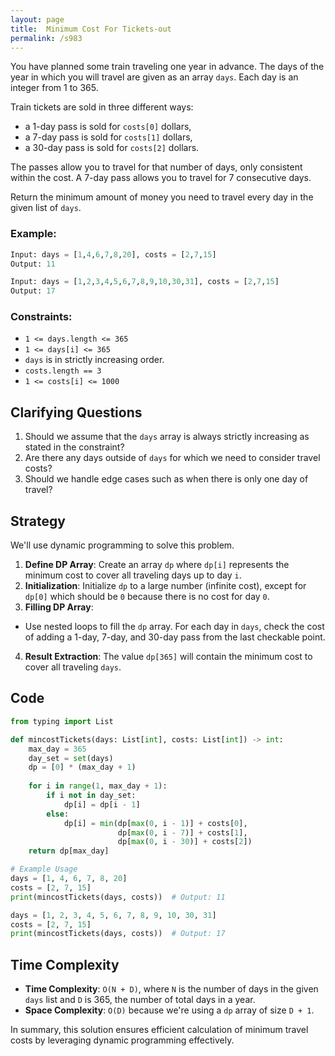 ```yaml
---
layout: page
title:  Minimum Cost For Tickets-out
permalink: /s983
---
```


You have planned some train traveling one year in advance. The days of the year in which you will travel are given as an array `days`. Each day is an integer from 1 to 365.

Train tickets are sold in three different ways:
- a 1-day pass is sold for `costs[0]` dollars,
- a 7-day pass is sold for `costs[1]` dollars,
- a 30-day pass is sold for `costs[2]` dollars.

The passes allow you to travel for that number of days, only consistent within the cost. A 7-day pass allows you to travel for 7 consecutive days.

Return the minimum amount of money you need to travel every day in the given list of `days`.

### Example:
```python
Input: days = [1,4,6,7,8,20], costs = [2,7,15]
Output: 11

Input: days = [1,2,3,4,5,6,7,8,9,10,30,31], costs = [2,7,15]
Output: 17
```

### Constraints:
- `1 <= days.length <= 365`
- `1 <= days[i] <= 365`
- `days` is in strictly increasing order.
- `costs.length == 3`
- `1 <= costs[i] <= 1000`

## Clarifying Questions

1. Should we assume that the `days` array is always strictly increasing as stated in the constraint?
2. Are there any days outside of `days` for which we need to consider travel costs?
3. Should we handle edge cases such as when there is only one day of travel?

## Strategy

We'll use dynamic programming to solve this problem.

1. **Define DP Array**: Create an array `dp` where `dp[i]` represents the minimum cost to cover all traveling days up to day `i`.
2. **Initialization**: Initialize `dp` to a large number (infinite cost), except for `dp[0]` which should be `0` because there is no cost for day `0`.
3. **Filling DP Array**:
  - Use nested loops to fill the `dp` array. For each day in `days`, check the cost of adding a 1-day, 7-day, and 30-day pass from the last checkable point.
4. **Result Extraction**: The value `dp[365]` will contain the minimum cost to cover all traveling `days`.

## Code

```python
from typing import List

def mincostTickets(days: List[int], costs: List[int]) -> int:
    max_day = 365
    day_set = set(days)
    dp = [0] * (max_day + 1)
    
    for i in range(1, max_day + 1):
        if i not in day_set: 
            dp[i] = dp[i - 1]
        else:
            dp[i] = min(dp[max(0, i - 1)] + costs[0],
                        dp[max(0, i - 7)] + costs[1],
                        dp[max(0, i - 30)] + costs[2])
    return dp[max_day]

# Example Usage
days = [1, 4, 6, 7, 8, 20]
costs = [2, 7, 15]
print(mincostTickets(days, costs))  # Output: 11

days = [1, 2, 3, 4, 5, 6, 7, 8, 9, 10, 30, 31]
costs = [2, 7, 15]
print(mincostTickets(days, costs))  # Output: 17
```

## Time Complexity

- **Time Complexity**: `O(N + D)`, where `N` is the number of days in the given `days` list and `D` is 365, the number of total days in a year.
- **Space Complexity**: `O(D)` because we're using a `dp` array of size `D + 1`.

In summary, this solution ensures efficient calculation of minimum travel costs by leveraging dynamic programming effectively.